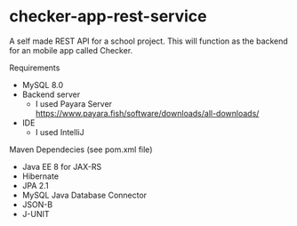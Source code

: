 # checker-app-rest-service
A self made REST API for a school project. This will function as the backend for an mobile app called Checker. 

Requirements
- MySQL 8.0
- Backend server
  * I used Payara Server https://www.payara.fish/software/downloads/all-downloads/
- IDE
  * I used IntelliJ
  
Maven Dependecies (see pom.xml file)
- Java EE 8 for JAX-RS
- Hibernate
- JPA 2.1
- MySQL Java Database Connector
- JSON-B
- J-UNIT




